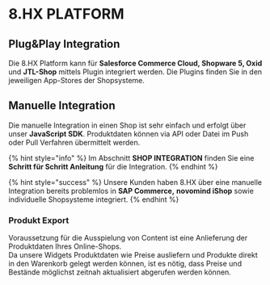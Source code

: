 # 8.HX PLATFORM

## Plug&Play Integration

Die 8.HX Platform kann für **Salesforce Commerce Cloud, Shopware 5, Oxid** und **JTL-Shop** mittels Plugin integriert werden. Die Plugins finden Sie in den jeweiligen App-Stores der Shopsysteme.

## Manuelle Integration

Die manuelle Integration in einen Shop ist sehr einfach und erfolgt über unser **JavaScript SDK**. Produktdaten können via API oder Datei im Push oder Pull Verfahren übermittelt werden.

{% hint style="info" %}
Im Abschnitt **SHOP INTEGRATION** finden Sie eine **Schritt für Schritt Anleitung** für die Integration.
{% endhint %}

{% hint style="success" %}
Unsere Kunden haben 8.HX über eine manuelle Integration bereits problemlos in **SAP Commerce,** **novomind iShop** sowie individuelle Shopsysteme integriert.
{% endhint %}

### Produkt Export

Voraussetzung für die Ausspielung von Content ist eine Anlieferung der Produktdaten Ihres Online-Shops.   
Da unsere Widgets Produktdaten wie Preise ausliefern und Produkte direkt in den Warenkorb gelegt werden können, ist es nötig, dass Preise und Bestände möglichst zeitnah aktualisiert abgerufen werden können.

